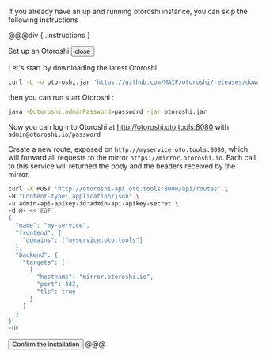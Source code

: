 <!--- #initialize-otoroshi --->

If you already have an up and running otoroshi instance, you can skip the following instructions


@@@div { .instructions }

<div id="instructions-toggle">
<span class="instructions-title">Set up an Otoroshi</span>
<button id="instructions-toggle-button">close</button>
</div>

Let's start by downloading the latest Otoroshi.

```sh
curl -L -o otoroshi.jar 'https://github.com/MAIF/otoroshi/releases/download/v16.2.0/otoroshi.jar'
```

then you can run start Otoroshi :

```sh
java -Dotoroshi.adminPassword=password -jar otoroshi.jar 
```

Now you can log into Otoroshi at http://otoroshi.oto.tools:8080 with `admin@otoroshi.io/password`

Create a new route, exposed on `http://myservice.oto.tools:8080`, which will forward all requests to the mirror `https://mirror.otoroshi.io`. Each call to this service will returned the body and the headers received by the mirror.

```sh
curl -X POST 'http://otoroshi-api.oto.tools:8080/api/routes' \
-H "Content-type: application/json" \
-u admin-api-apikey-id:admin-api-apikey-secret \
-d @- <<'EOF'
{
  "name": "my-service",
  "frontend": {
    "domains": ["myservice.oto.tools"]
  },
  "backend": {
    "targets": [
      {
        "hostname": "mirror.otoroshi.io",
        "port": 443,
        "tls": true
      }
    ]
  }
}
EOF
```

<button id="instructions-toggle-confirm">Confirm the installation</button>
@@@
<!--- #initialize-otoroshi --->